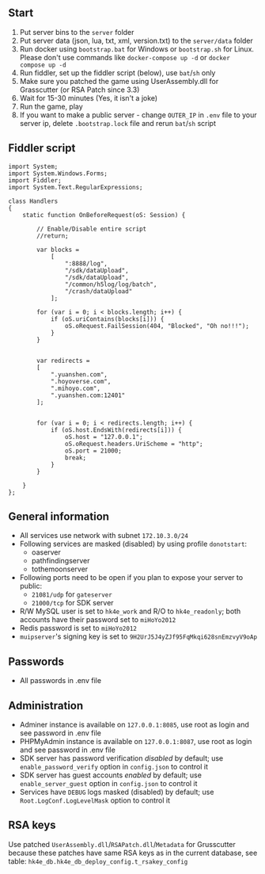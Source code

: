 ## Start
1. Put server bins to the `server` folder
2. Put server data (json, lua, txt, xml, version.txt) to the `server/data` folder
3. Run docker using `bootstrap.bat` for Windows or `bootstrap.sh` for Linux. Please don't use commands like `docker-compose up -d` or `docker compose up -d`
4. Run fiddler, set up the fiddler script (below), use `bat`/`sh` only
5. Make sure you patched the game using UserAssembly.dll for Grasscutter (or RSA Patch since 3.3)
6. Wait for 15-30 minutes (Yes, it isn't a joke)
7. Run the game, play
8. If you want to make a public server - change `OUTER_IP` in `.env` file to your server ip, delete `.bootstrap.lock` file and rerun `bat`/`sh` script

## Fiddler script
```
import System;
import System.Windows.Forms;
import Fiddler;
import System.Text.RegularExpressions;

class Handlers
{
    static function OnBeforeRequest(oS: Session) {
      
        // Enable/Disable entire script
        //return;   
        
        var blocks =
            [
                ":8888/log",
                "/sdk/dataUpload",
                "/sdk/dataUpload",
                "/common/h5log/log/batch",
                "/crash/dataUpload"
            ];
        
        for (var i = 0; i < blocks.length; i++) {
            if (oS.uriContains(blocks[i])) {
                oS.oRequest.FailSession(404, "Blocked", "Oh no!!!");
            }
        }
     
        
        var redirects =
        [
            ".yuanshen.com",
            ".hoyoverse.com",
            ".mihoyo.com",
            ".yuanshen.com:12401"
        ];
        
        
        for (var i = 0; i < redirects.length; i++) {
            if (oS.host.EndsWith(redirects[i])) {
                oS.host = "127.0.0.1";
                oS.oRequest.headers.UriScheme = "http";
                oS.port = 21000;
                break;
            }
        }
        
    }
};
```

## General information
- All services use network with subnet `172.10.3.0/24`
- Following services are masked (disabled) by using profile `donotstart`:
  - oaserver
  - pathfindingserver
  - tothemoonserver
- Following ports need to be open if you plan to expose your server to public:
  - `21081/udp` for `gateserver`
  - `21000/tcp` for SDK server
- R/W MySQL user is set to `hk4e_work` and R/O to `hk4e_readonly`; both accounts have their password set to `miHoYo2012`
- Redis password is set to `miHoYo2012`
- `muipserver`'s signing key is set to `9H2UrJ5J4yZJf95FqMkqi628snEmzvyV9oAp`


## Passwords
- All passwords in .env file


## Administration
- Adminer instance is available on `127.0.0.1:8085`, use root as login and see password in .env file
- PHPMyAdmin instance is available on `127.0.0.1:8087`, use root as login and see password in .env file
- SDK server has password verification _disabled_ by default; use `enable_password_verify` option in `config.json` to control it
- SDK server has guest accounts _enabled_ by default; use `enable_server_guest` option in `config.json` to control it
- Services have `DEBUG` logs masked (disabled) by default; use `Root.LogConf.LogLevelMask` option to control it


## RSA keys
Use patched `UserAssembly.dll`/`RSAPatch.dll`/`Metadata` for Grusscutter because these patches have same RSA keys as in the current database, see table:
`hk4e_db.hk4e_db_deploy_config.t_rsakey_config`
